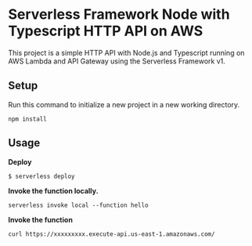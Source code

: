 # Serverless Framework Node with Typescript HTTP API on AWS

This project is a simple HTTP API with Node.js and Typescript running on AWS Lambda and API Gateway using the Serverless Framework v1.

## Setup

Run this command to initialize a new project in a new working directory.

```
npm install
```

## Usage

**Deploy**

```
$ serverless deploy
```

**Invoke the function locally.**

```
serverless invoke local --function hello
```

**Invoke the function**

```
curl https://xxxxxxxxx.execute-api.us-east-1.amazonaws.com/
```
